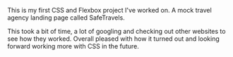 This is my first CSS and Flexbox project I've worked on. A mock travel agency landing page called SafeTravels.

This took a bit of time, a lot of googling and checking out other websites to see how they worked. Overall pleased with how it turned out and looking forward working more with CSS in the future.